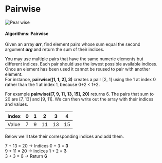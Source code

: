 # Pairwise

![Pear wise](https://upload.wikimedia.org/wikipedia/commons/thumb/c/cf/Pears.jpg/220px-Pears.jpg)

#### Algorithms: Pairwise

Given an array **_arr_**, find element pairs whose sum equal the second argument **_arg_** and return the sum of their indices.

You may use multiple pairs that have the same numeric elements but different indices. Each pair should use the lowest possible available indices. Once an element has been used it cannot be reused to pair with another element.  
For instance, **pairwise([1, 1, 2], 3)** creates a pair [2, 1] using the 1 at index 0 rather than the 1 at index 1, because 0+2 < 1+2.

For example **pairwise([7, 9, 11, 13, 15], 20)** returns 6. The pairs that sum to 20 are [7, 13] and [9, 11]. We can then write out the array with their indices and values.

| Index | 0   | 1   | 2   | 3   | 4   |
| ----- | --- | --- | --- | --- | --- |
| Value | 7   | 9   | 11  | 13  | 15  |

Below we'll take their corresponding indices and add them.

7 + 13 = 20 → Indices 0 + 3 = **3**  
9 + 11 = 20 → Indices 1 + 2 = **3**  
3 + 3 = 6 → Return **6**

